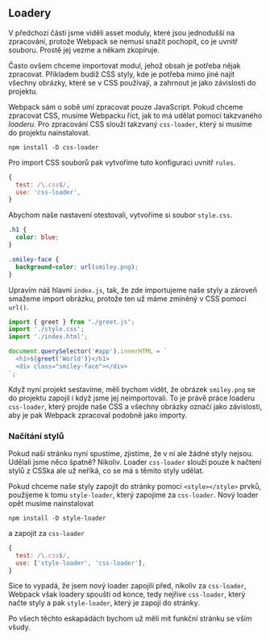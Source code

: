 ## Loadery

V předchozí části jsme viděli asset moduly, které jsou jednodušší na zpracování, protože Webpack se nemusí snažit pochopit, co je uvnitř souboru. Prostě jej vezme a někam zkopíruje. 

Často ovšem chceme importovat modul, jehož obsah je potřeba nějak zpracovat. Příkladem budiž CSS styly, kde je potřeba mimo jiné najít všechny obrázky, které se v CSS používají, a zahrnout je jako závislosti do projektu. 

Webpack sám o sobě umí zpracovat pouze JavaScript. Pokud chceme zpracovat CSS, musíme Webpacku říct, jak to má udělat pomocí takzvaného *loaderu*. Pro zpracování CSS slouží takzvaný `css-loader`, který si musíme do projektu nainstalovat.

```
npm install -D css-loader
```

Pro import CSS souborů pak vytvoříme tuto konfiguraci uvnitř `rules`.

```js
{
  test: /\.css$/,
  use: 'css-loader',
}
```

Abychom naše nastavení otestovali, vytvoříme si soubor `style.css`. 

```css
.h1 {
  color: blue;
}

.smiley-face {
  background-color: url(smiley.png);
}
```

Upravím náš hlavní `index.js`, tak, že zde importujeme naše styly a zároveň smažeme import obrázku, protože ten už máme zmíněný v CSS pomocí `url()`.

```js
import { greet } from "./greet.js";
import './style.css';
import './index.html';

document.querySelector('#app').innerHTML = `
  <h1>${greet('World')}</h1>
  <div class="smiley-face"></div>
`;
```

Když nyní projekt sestavíme, měli bychom vidět, že obrázek `smiley.png` se do projektu zapojil i když jsme jej neimportovali. To je právě práce loaderu `css-loader`, který projde naše CSS a všechny obrázky označí jako závislosti, aby je pak Webpack zpracoval podobně jako importy.

### Načítání stylů

Pokud naši stránku nyní spustíme, zjistíme, že v ní ale žádné styly nejsou. Udělali jsme něco špatně? Nikoliv. Loader `css-loader` slouží pouze k načtení stylů z CSSka ale už neříká, co se má s těmito styly udělat.

Pokud chceme naše styly zapojit do stránky pomocí `<style></style>` prvků, použijeme k tomu `style-loader`, který zapojíme za `css-loader`. Nový loader opět musíme nainstalovat

```
npm install -D style-loader
```

a zapojit za `css-loader`

```js
{
  test: /\.css$/,
  use: ['style-loader', 'css-loader'],
}
```

Sice to vypadá, že jsem nový loader zapojili před, nikoliv za `css-loader`, Webpack však loadery spouští od konce, tedy nejříve `css-loader`, který načte styly a pak `style-loader`, který je zapojí do stránky.

Po všech těchto eskapádách bychom už měli mít funkční stránku se vším všudy.
